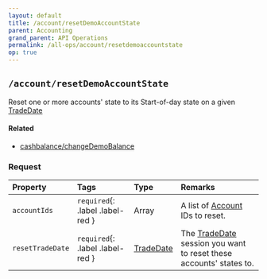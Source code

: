 ```yaml
---
layout: default
title: /account/resetDemoAccountState
parent: Accounting
grand_parent: API Operations
permalink: /all-ops/account/resetdemoaccountstate
op: true
---
```


<script>
    window.addEventListener('load', () => {
        const TDV = Symbol.for('tdv-docs');
        const SiteStorage = window[TDV].SiteStorage;
        const date = new Date();

        window[TDV].defineTryit({
            name: 'ResetDemoAccountState',
            endpoint: '/account/resetdemoaccountstate',
            method: 'POST',
            params: {  
                accountIds: [0],  
                resetTradeDate: {    
                    day: date.getDate(),
                    month: date.getMonth() + 1,    
                    year: date.getFullYear()
                }
            }
        });

        window[TDV].buildCallouts(
            window[TDV].buildCallouts.defaultAuthWarning,
            window[TDV].buildCallouts.defaultVendorWarning,
        );
    });

</script>

<div id="vendor-warning"></div>

## `/account/resetDemoAccountState`
Reset one or more accounts' state to its Start-of-day state on a given [TradeDate]({{site.baseurl}}/entity-system/entity-index/tradedate)

#### Related
- [cashbalance/changeDemoBalance]({{site.baseurl}}/entity-system/entity-index/cashbalance/changedemobalance)

### Request

| Property | Tags | Type | Remarks
|:---------|:-----|:-----|:-------
| `accountIds` | `required`{: .label .label-red } | Array<int> | A list of [Account]({{site.baseurl}}/entity-system/entity-index/account) IDs to reset.
| `resetTradeDate` | `required`{: .label .label-red } | [TradeDate]({{site.baseurl}}/entity-system/entity-index/tradedate) | The [TradeDate]({{site.baseurl}}/entity-system/entity-index/TradeDate) session you want to reset these accounts' states to.
